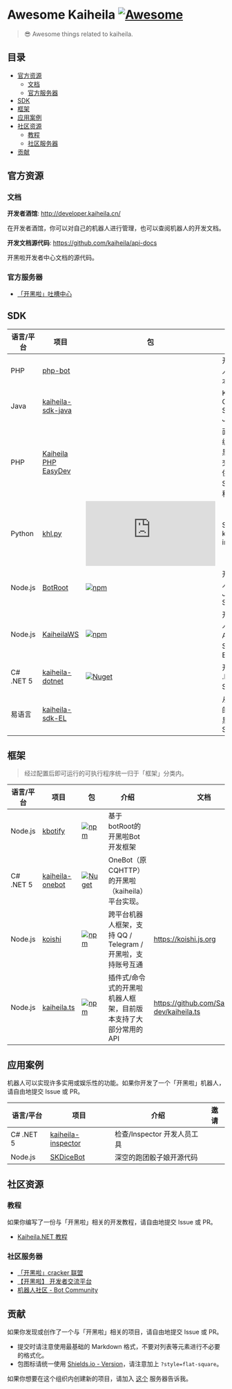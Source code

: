 # Awesome Kaiheila [![Awesome](https://cdn.rawgit.com/sindresorhus/awesome/d7305f38d29fed78fa85652e3a63e154dd8e8829/media/badge.svg)](https://github.com/sindresorhus/awesome)

> 😎 Awesome things related to kaiheila.

## 目录

- [官方资源](#官方资源)
  - [文档](#文档)
  - [官方服务器](#官方服务器)
- [SDK](#SDK)
- [框架](#框架)
- [应用案例](#应用案例)
- [社区资源](#社区资源)
  - [教程](#教程)
  - [社区服务器](#社区服务器)
- [贡献](#贡献)

## 官方资源

### 文档

**开发者酒馆**: <http://developer.kaiheila.cn/>

在开发者酒馆，你可以对自己的机器人进行管理，也可以查阅机器人的开发文档。

**开发文档源代码**: <https://github.com/kaiheila/api-docs>

开黑啦开发者中心文档的源代码。

### 官方服务器

- [「开黑啦」吐槽中心](https://kaihei.co/1r4VkB)

## SDK

语言/平台|项目|包|介绍|文档
-|-|-|-|-
PHP|[php-bot](https://github.com/kaiheila/php-bot)||开黑啦机器人的php版本|
Java|[kaiheila-sdk-java](https://github.com/FightingGuys/kaiheila-sdk-java)||Kaiheila OpenAPI SDK for Java|
PHP|[Kaiheila PHP EasyDev](https://github.com/hugoshao/Kaiheila_PHP_EasyDev)||面向开黑啦编程，由开黑啦开发者交流中心提供的PHP-SDK，可简称为PED|
Python|[khl.py](https://github.com/TWT233/khl.py)|[![PyPI](https://img.shields.io/pypi/v/khl.py?style=flat-square)](https://pypi.org/project/khl.py/)|SDK for kaiheila.cn in python|[文档](https://github.com/TWT233/khl.py/tree/main/example)
Node.js|[BotRoot](https://github.com/shugen002/BotRoot)|[![npm](https://img.shields.io/npm/v/kaiheila-bot-root?style=flat-square)](https://www.npmjs.com/package/kaiheila-bot-root)|开黑啦机器人JavaScript SDK|
Node.js|[KaiheilaWS](https://github.com/853Lab/KaiheilaWS)|[![npm](https://img.shields.io/npm/v/kaiheila-ws?style=flat-square)](https://www.npmjs.com/package/kaiheila-ws)|开黑啦机器人v2和v3 API的收发SDK，基于ECMAScript|
C# .NET 5|[kaiheila-dotnet](https://github.com/kaiheila-community/kaiheila-dotnet)|[![Nuget](https://img.shields.io/nuget/v/Kaiheila?style=flat-square)](https://www.nuget.org/packages/Kaiheila/)|开黑啦的 .NET 5 SDK。|[Kaiheila.NET](https://khl-net.vbox.moe)
易语言|[kaiheila-sdk-EL](https://github.com/dust0517/kaiheila-sdk-EL)||从0开始实现的易语言开黑啦机器人SDK|

## 框架

> 经过配置后即可运行的可执行程序统一归于「框架」分类内。

语言/平台|项目|包|介绍|文档
-|-|-|-|-
Node.js|[kbotify](https://github.com/fi6/kBotify)|[![npm](https://img.shields.io/npm/v/kbotify?style=flat-square)](https://www.npmjs.com/package/kbotify)|基于botRoot的开黑啦Bot开发框架|
C# .NET 5|[kaiheila-onebot](https://github.com/kaiheila-community/kaiheila-onebot)|[![Nuget](https://img.shields.io/nuget/v/Kaiheila.OneBot?style=flat-square)](https://www.nuget.org/packages/Kaiheila.OneBot/)|OneBot（原CQHTTP）的开黑啦（kaiheila）平台实现。|
Node.js|[koishi](https://github.com/koishijs/koishi)|[![npm](https://img.shields.io/npm/v/koishi?style=flat-square)](https://www.npmjs.com/package/koishi)|跨平台机器人框架，支持 QQ / Telegram / 开黑啦，支持账号互通|https://koishi.js.org|
Node.js|[kaiheila.ts](https://github.com/SakuraBot-dev/kaiheila.ts)|[![npm](https://img.shields.io/npm/v/khts?style=flat-square)](https://www.npmjs.com/package/khts)|插件式/命令式的开黑啦机器人框架，目前版本支持了大部分常用的API|https://github.com/SakuraBot-dev/kaiheila.ts|

## 应用案例

机器人可以实现许多实用或娱乐性的功能。如果你开发了一个「开黑啦」机器人，请自由地提交 Issue 或 PR。

语言/平台|项目|介绍|邀请
-|-|-|-
C# .NET 5|[kaiheila-inspector](https://github.com/kaiheila-community/kaiheila-inspector)|检查/Inspector  开发人员工具|
Node.js|[SKDiceBot](https://github.com/ShenKSPZ/SKDiceBot)|深空的跑团骰子娘开源代码|

## 社区资源

### 教程

如果你编写了一份与「开黑啦」相关的开发教程，请自由地提交 Issue 或 PR。

- [Kaiheila.NET 教程](https://khl-net.vbox.moe/articles/tutorials/index.html)

### 社区服务器

- [「开黑啦」cracker 联盟](https://kaihei.co/O9A5AY)
- [【开黑啦】 开发者交流平台](https://kaihei.co/XGtqwD)
- [机器人社区 - Bot Community](https://kaihei.co/XoL2WY)

## 贡献

如果你发现或创作了一个与「开黑啦」相关的项目，请自由地提交 Issue 或 PR。

- 提交时请注意使用最基础的 Markdown 格式，不要对列表等元素进行不必要的格式化。
- 包图标请统一使用 [Shields.io - Version](https://shields.io/category/version)，请注意加上 `?style=flat-square`。

如果你想要在这个组织内创建新的项目，请加入 [这个](https://kaihei.co/XoL2WY) 服务器告诉我。
